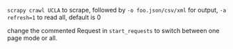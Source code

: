 `scrapy crawl UCLA` to scrape, followed by `-o foo.json/csv/xml` for output, `-a refresh=1` to read all, default is 0

change the commented Request in `start_requests` to switch between one page mode or all.